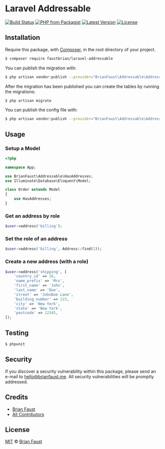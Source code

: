 # Laravel Addressable

[![Build Status](https://img.shields.io/travis/faustbrian/Laravel-Addressable/master.svg?style=flat-square)](https://travis-ci.org/faustbrian/Laravel-Addressable)
[![PHP from Packagist](https://img.shields.io/packagist/php-v/faustbrian/laravel-addressable.svg?style=flat-square)]()
[![Latest Version](https://img.shields.io/github/release/faustbrian/Laravel-Addressable.svg?style=flat-square)](https://github.com/faustbrian/Laravel-Addressable/releases)
[![License](https://img.shields.io/packagist/l/faustbrian/Laravel-Addressable.svg?style=flat-square)](https://packagist.org/packages/faustbrian/Laravel-Addressable)

## Installation

Require this package, with [Composer](https://getcomposer.org/), in the root directory of your project.

``` bash
$ composer require faustbrian/laravel-addressable
```

You can publish the migration with:

```bash
$ php artisan vendor:publish --provider="BrianFaust\Addressable\AddressableServiceProvider" --tag="migrations"
```

After the migration has been published you can create the tables by running the migrations:

```bash
$ php artisan migrate
```

You can publish the config file with:

```bash
$ php artisan vendor:publish --provider="BrianFaust\Addressable\AddressableServiceProvider" --tag="config"
```

## Usage

### Setup a Model
``` php
<?php

namespace App;

use BrianFaust\Addressable\HasAddresses;
use Illuminate\Database\Eloquent\Model;

class Order extends Model
{
    use HasAddresses;
}
```

### Get an address by role
``` php
$user->address('billing');
```

### Set the role of an address
``` php
$user->address('billing', Address::find(1));
```

### Create a new address (with a role)
``` php
$user->address('shipping', [
    'country_id' => 26,
    'name_prefix' => 'Mrs',
    'first_name' => 'John',
    'last_name' => 'Doe',
    'street' => 'JohnDoe Lane',
    'building_number' => 123,
    'city' => 'New York',
    'state' => 'New York',
    'postcode' => 12345,
]);
```

## Testing

``` bash
$ phpunit
```

## Security

If you discover a security vulnerability within this package, please send an e-mail to hello@brianfaust.me. All security vulnerabilities will be promptly addressed.

## Credits

- [Brian Faust](https://github.com/faustbrian)
- [All Contributors](../../contributors)

## License

[MIT](LICENSE) © [Brian Faust](https://brianfaust.me)
